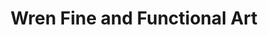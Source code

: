 ---
title: "Wren Fine and Functional Art"
url: /cornucopia/wren-fine-and-functional-art/
shop: art
---